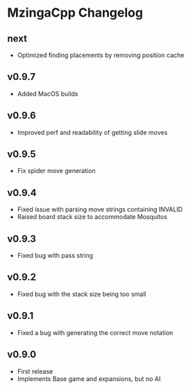 # MzingaCpp Changelog #

## next ##

* Optimized finding placements by removing position cache

## v0.9.7 ##

* Added MacOS builds

## v0.9.6 ##

* Improved perf and readability of getting slide moves

## v0.9.5 ##

* Fix spider move generation

## v0.9.4 ##

* Fixed issue with parsing move strings containing INVALID
* Raised board stack size to accommodate Mosquitos

## v0.9.3 ##

* Fixed bug with pass string

## v0.9.2 ##

* Fixed bug with the stack size being too small

## v0.9.1 ##

* Fixed a bug with generating the correct move notation

## v0.9.0 ##

* First release
* Implements Base game and expansions, but no AI
